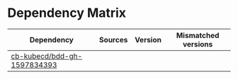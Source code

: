 # Dependency Matrix

Dependency | Sources | Version | Mismatched versions
---------- | ------- | ------- | -------------------
[cb-kubecd/bdd-gh-1597834393](https://github.com/cb-kubecd/bdd-gh-1597834393.git) |  | []() | 
